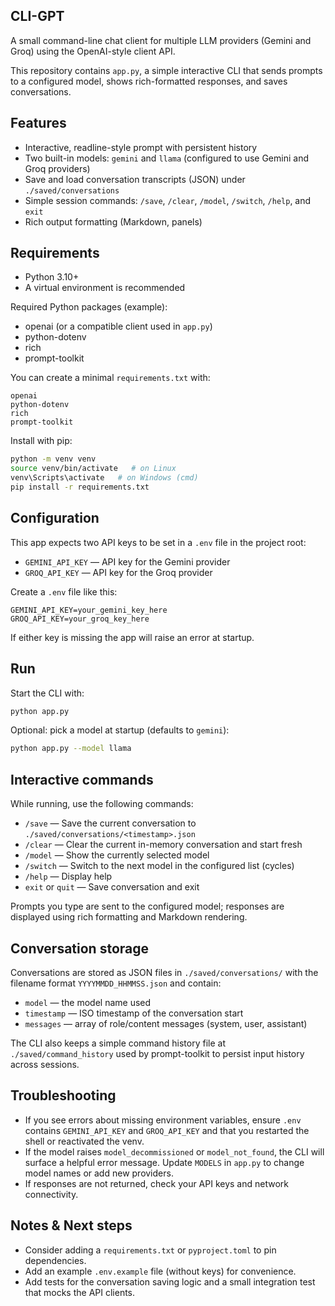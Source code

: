 ## CLI-GPT

A small command-line chat client for multiple LLM providers (Gemini and Groq) using the OpenAI-style client API.

This repository contains `app.py`, a simple interactive CLI that sends prompts to a configured model, shows rich-formatted responses, and saves conversations.

## Features

- Interactive, readline-style prompt with persistent history
- Two built-in models: `gemini` and `llama` (configured to use Gemini and Groq providers)
- Save and load conversation transcripts (JSON) under `./saved/conversations`
- Simple session commands: `/save`, `/clear`, `/model`, `/switch`, `/help`, and `exit`
- Rich output formatting (Markdown, panels)

## Requirements

- Python 3.10+
- A virtual environment is recommended

Required Python packages (example):

- openai (or a compatible client used in `app.py`)
- python-dotenv
- rich
- prompt-toolkit

You can create a minimal `requirements.txt` with:

```
openai
python-dotenv
rich
prompt-toolkit
```

Install with pip:

```bash
python -m venv venv
source venv/bin/activate   # on Linux
venv\Scripts\activate   # on Windows (cmd)
pip install -r requirements.txt
```

## Configuration

This app expects two API keys to be set in a `.env` file in the project root:

- `GEMINI_API_KEY` — API key for the Gemini provider
- `GROQ_API_KEY` — API key for the Groq provider

Create a `.env` file like this:

```
GEMINI_API_KEY=your_gemini_key_here
GROQ_API_KEY=your_groq_key_here
```

If either key is missing the app will raise an error at startup.

## Run

Start the CLI with:

```bash
python app.py
```

Optional: pick a model at startup (defaults to `gemini`):

```bash
python app.py --model llama
```

## Interactive commands

While running, use the following commands:

- `/save` — Save the current conversation to `./saved/conversations/<timestamp>.json`
- `/clear` — Clear the current in-memory conversation and start fresh
- `/model` — Show the currently selected model
- `/switch` — Switch to the next model in the configured list (cycles)
- `/help` — Display help
- `exit` or `quit` — Save conversation and exit

Prompts you type are sent to the configured model; responses are displayed using rich formatting and Markdown rendering.

## Conversation storage

Conversations are stored as JSON files in `./saved/conversations/` with the filename format `YYYYMMDD_HHMMSS.json` and contain:

- `model` — the model name used
- `timestamp` — ISO timestamp of the conversation start
- `messages` — array of role/content messages (system, user, assistant)

The CLI also keeps a simple command history file at `./saved/command_history` used by prompt-toolkit to persist input history across sessions.

## Troubleshooting

- If you see errors about missing environment variables, ensure `.env` contains `GEMINI_API_KEY` and `GROQ_API_KEY` and that you restarted the shell or reactivated the venv.
- If the model raises `model_decommissioned` or `model_not_found`, the CLI will surface a helpful error message. Update `MODELS` in `app.py` to change model names or add new providers.
- If responses are not returned, check your API keys and network connectivity.

## Notes & Next steps

- Consider adding a `requirements.txt` or `pyproject.toml` to pin dependencies.
- Add an example `.env.example` file (without keys) for convenience.
- Add tests for the conversation saving logic and a small integration test that mocks the API clients.
